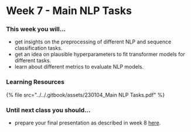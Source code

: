 # Week 7 - Main NLP Tasks

### This week you will... <a href="#this-week-you-will..." id="this-week-you-will..."></a>

* get insights on the preprocessing of different NLP and sequence classification tasks.
* get an idea on plausible hyperparameters to fit transformer models for different tasks.
* learn about different metrics to evaluate NLP models.

### Learning Resources <a href="#learning-resources" id="learning-resources"></a>

{% file src="../../.gitbook/assets/230104_Main NLP Tasks.pdf" %}

### Until next class you should... <a href="#until-next-class-you-should..." id="until-next-class-you-should..."></a>

* prepare your final presentation as described in week 8 [here](../archive/application-of-transformer-models/week-8-presentation-of-the-final-projects.md).
